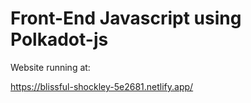 # Front-End Javascript using Polkadot-js

Website running at:

https://blissful-shockley-5e2681.netlify.app/
